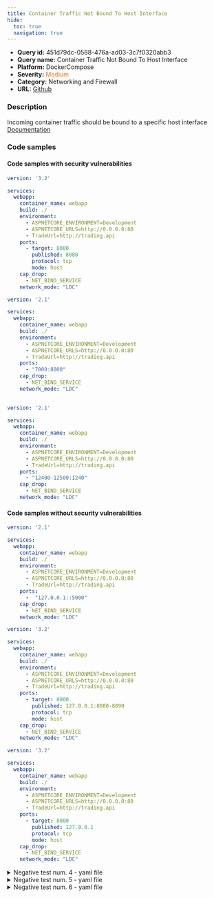 ```yaml
---
title: Container Traffic Not Bound To Host Interface
hide:
  toc: true
  navigation: true
---
```


<style>
  .highlight .hll {
    background-color: #ff171742;
  }
  .md-content {
    max-width: 1100px;
    margin: 0 auto;
  }
</style>

-   **Query id:** 451d79dc-0588-476a-ad03-3c7f0320abb3
-   **Query name:** Container Traffic Not Bound To Host Interface
-   **Platform:** DockerCompose
-   **Severity:** <span style="color:#ff7213">Medium</span>
-   **Category:** Networking and Firewall
-   **URL:** [Github](https://github.com/Checkmarx/kics/tree/master/assets/queries/dockerCompose/container_traffic_not_bound_to_host_interface)

### Description
Incoming container traffic should be bound to a specific host interface<br>
[Documentation](https://docs.docker.com/compose/compose-file/compose-file-v3/#ports)

### Code samples
#### Code samples with security vulnerabilities
```yaml title="Positive test num. 1 - yaml file" hl_lines="11"
version: '3.2'

services:
  webapp:
    container_name: webapp
    build: ./
    environment:
      - ASPNETCORE_ENVIRONMENT=Development
      - ASPNETCORE_URLS=http://0.0.0.0:80
      - TradeUrl=http://trading.api
    ports:
      - target: 8000
        published: 8080
        protocol: tcp
        mode: host
    cap_drop:
      - NET_BIND_SERVICE
    network_mode: "LDC"

```
```yaml title="Positive test num. 2 - yaml file" hl_lines="11"
version: '2.1'

services:
  webapp:
    container_name: webapp
    build: ./
    environment:
      - ASPNETCORE_ENVIRONMENT=Development
      - ASPNETCORE_URLS=http://0.0.0.0:80
      - TradeUrl=http://trading.api
    ports:
      - "7000:8000"
    cap_drop:
      - NET_BIND_SERVICE
    network_mode: "LDC"
   
```
```yaml title="Positive test num. 3 - yaml file" hl_lines="11"
version: '2.1'

services:
  webapp:
    container_name: webapp
    build: ./
    environment:
      - ASPNETCORE_ENVIRONMENT=Development
      - ASPNETCORE_URLS=http://0.0.0.0:80
      - TradeUrl=http://trading.api
    ports:
      - "12400-12500:1240"
    cap_drop:
      - NET_BIND_SERVICE
    network_mode: "LDC"

```


#### Code samples without security vulnerabilities
```yaml title="Negative test num. 1 - yaml file"
version: '2.1'

services:
  webapp:
    container_name: webapp
    build: ./
    environment:
      - ASPNETCORE_ENVIRONMENT=Development
      - ASPNETCORE_URLS=http://0.0.0.0:80
      - TradeUrl=http://trading.api
    ports:
      -  "127.0.0.1::5000"
    cap_drop:
      - NET_BIND_SERVICE
    network_mode: "LDC"

```
```yaml title="Negative test num. 2 - yaml file"
version: '3.2'

services:
  webapp:
    container_name: webapp
    build: ./
    environment:
      - ASPNETCORE_ENVIRONMENT=Development
      - ASPNETCORE_URLS=http://0.0.0.0:80
      - TradeUrl=http://trading.api
    ports:
      - target: 8000
        published: 127.0.0.1:8080-8090
        protocol: tcp
        mode: host
    cap_drop:
      - NET_BIND_SERVICE
    network_mode: "LDC"

```
```yaml title="Negative test num. 3 - yaml file"
version: '3.2'

services:
  webapp:
    container_name: webapp
    build: ./
    environment:
      - ASPNETCORE_ENVIRONMENT=Development
      - ASPNETCORE_URLS=http://0.0.0.0:80
      - TradeUrl=http://trading.api
    ports:
      - target: 8000
        published: 127.0.0.1
        protocol: tcp
        mode: host
    cap_drop:
      - NET_BIND_SERVICE
    network_mode: "LDC"

```
<details><summary>Negative test num. 4 - yaml file</summary>

```yaml
version: '2.1'

services:
  webapp:
    container_name: webapp
    build: ./
    environment:
      - ASPNETCORE_ENVIRONMENT=Development
      - ASPNETCORE_URLS=http://0.0.0.0:80
      - TradeUrl=http://trading.api
    ports:
      - "127.0.0.1:5000-5010:5000-5010"
    cap_drop:
      - NET_BIND_SERVICE
    network_mode: "LDC"
  
```
</details>
<details><summary>Negative test num. 5 - yaml file</summary>

```yaml
version: '2.1'

services:
  webapp:
    container_name: webapp
    build: ./
    environment:
      - ASPNETCORE_ENVIRONMENT=Development
      - ASPNETCORE_URLS=http://0.0.0.0:80
      - TradeUrl=http://trading.api
    ports:
      - "127.0.0.1:8000:8001"
    cap_drop:
      - NET_BIND_SERVICE
    network_mode: "LDC"

```
</details>
<details><summary>Negative test num. 6 - yaml file</summary>

```yaml
version: '3.2'

services:
  webapp:
    container_name: webapp
    build: ./
    environment:
      - ASPNETCORE_ENVIRONMENT=Development
      - ASPNETCORE_URLS=http://0.0.0.0:80
      - TradeUrl=http://trading.api
    ports:
      - target: 8000
        published: 127.0.0.1:8080
        protocol: tcp
        mode: host
    cap_drop:
      - NET_BIND_SERVICE
    network_mode: "LDC"

```
</details>
